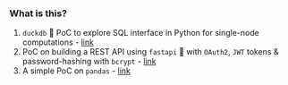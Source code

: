 ### What is this?

1. `duckdb` 🦆 PoC to explore SQL interface in Python for single-node computations - [link](https://github.com/saketh9977/python/tree/main/duckdb#readme)
2. PoC on building a REST API using `fastapi` 🚀 with `OAuth2`, `JWT` tokens & password-hashing with `bcrypt` - [link](https://github.com/saketh9977/python/tree/main/fastapi#readme)
3. A simple PoC on `pandas` - [link](https://github.com/saketh9977/python/tree/main/pandas#readme)
